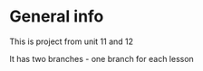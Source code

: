 # General info
This is project from unit 11 and 12

It has two branches - one branch for each lesson